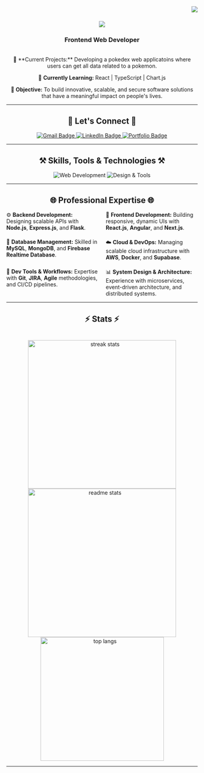 <img align="right" src="https://visitor-badge.laobi.icu/badge?page_id=TaariqLangenhoven.TaariqLangenhoven" />

<h1 align="center">
    <img src="https://readme-typing-svg.herokuapp.com/?font=Righteous&size=35&center=true&vCenter=true&width=500&height=70&duration=4000&lines=Hi+There!+👋;+I'm+Taariq+Langenehoven!;" />
</h1>

<h3 align="center">Frontend Web Developer</h3>

<br/>

<div align="center">
 🔭 **Current Projects:** Developing a pokedex web applicatoins where users can get all data related to a pokemon.

 🌱 **Currently Learning:** React | TypeScript | Chart.js

 🎯 **Objective:** To build innovative, scalable, and secure software solutions that have a meaningful impact on people's lives.
 
</div>

---

<h2 align="center">💌 Let's Connect 💌</h2>
<div align="center">
  <a href="mailto:taariqlangenhoven@gmail.com">
    <img src="https://img.shields.io/badge/Gmail-333333?style=for-the-badge&logo=gmail&logoColor=red" alt="Gmail Badge" />
  </a>
  <a href="https://www.linkedin.com/in/taariq-langenhoven-20307a180/" target="_blank">
    <img src="https://img.shields.io/badge/LinkedIn-0077B5?style=for-the-badge&logo=linkedin&logoColor=white" alt="LinkedIn Badge" />
  </a>
  <a href="https://github.com/TaariqLangenhoven" target="_blank">
     <img src="https://img.shields.io/badge/Portfolio-FF5722?style=for-the-badge&logo=google-chrome&logoColor=white" alt="Portfolio Badge" />
  </a>
</div>

---

<h2 align="center">⚒️ Skills, Tools & Technologies ⚒️</h2>
<div align="center">
    <img src="https://skillicons.dev/icons?i=html,css,js,ts,react,mysql" alt="Web Development" />
    <img src="https://skillicons.dev/icons?i=bootstrap,tailwind,vscode,git,github" alt="Design & Tools" />
</div>

---

<h2 align="center">🌐 Professional Expertise 🌐</h2>
<div align="center" style="display: grid; grid-template-columns: 1fr 1fr; gap: 20px; text-align: left; max-width: 800px; margin: auto;">
  <div>⚙️ <strong>Backend Development:</strong> Designing scalable APIs with <strong>Node.js</strong>, <strong>Express.js</strong>, and <strong>Flask</strong>.</div>
  <div>🎨 <strong>Frontend Development:</strong> Building responsive, dynamic UIs with <strong>React.js</strong>, <strong>Angular</strong>, and <strong>Next.js</strong>.</div>
  <div>💾 <strong>Database Management:</strong> Skilled in <strong>MySQL</strong>, <strong>MongoDB</strong>, and <strong>Firebase Realtime Database</strong>.</div>
  <div>☁️ <strong>Cloud & DevOps:</strong> Managing scalable cloud infrastructure with <strong>AWS</strong>, <strong>Docker</strong>, and <strong>Supabase</strong>.</div>
  <div>🔧 <strong>Dev Tools & Workflows:</strong> Expertise with <strong>Git</strong>, <strong>JIRA</strong>, <strong>Agile</strong> methodologies, and CI/CD pipelines.</div>
  <div>📊 <strong>System Design & Architecture:</strong> Experience with microservices, event-driven architecture, and distributed systems.</div>
</div>

---

<h2 align="center">⚡ Stats ⚡</h2>
<br>
<div align=center>
  <img width=390 src="https://github-readme-streak-stats-salesp07.vercel.app/?user=TaariqLangenhoven&count_private=true&theme=react&border_radius=10" alt="streak stats"/>
  <img width=390 src="https://github-readme-stats-salesp07.vercel.app/api?username=TaariqLangenhoven&count_private=true&show_icons=true&theme=react&rank_icon=github&border_radius=10" alt="readme stats" />

  <br/>
  <img width=325 align="center" src="https://github-readme-stats-salesp07.vercel.app/api/top-langs/?username=TaariqLangenhoven&hide=HTML&langs_count=8&layout=compact&theme=react&border_radius=10&size_weight=0.5&count_weight=0.5&exclude_repo=github-readme-stats" alt="top langs" />
</div>

---
